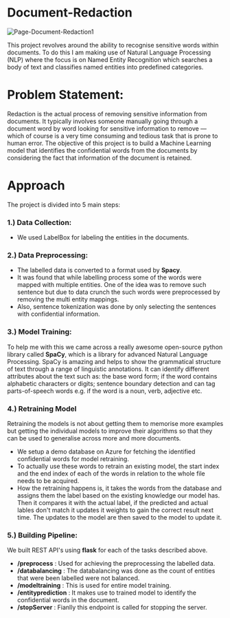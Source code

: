 # Document-Redaction
![Page-Document-Redaction1](https://user-images.githubusercontent.com/81012989/165745898-fed65b54-553a-42e4-a5dd-0fa4b4b9f89e.jpg)

This project revolves around the ability to recognise sensitive words within documents. To do this I am making  use of Natural Language Processing (NLP) where the focus is on Named Entity Recognition which searches a body of text and classifies named entities into predefined categories.

# Problem Statement: 
Redaction is the actual process of removing sensitive information from documents. It typically involves someone manually going through a document word by word looking for sensitive information to remove — which of course is a very time consuming and tedious task that is prone to human error. The objective of this project is to build a Machine Learning model that identifies the confidential words from the documents by considering the fact that information of the document is retained.

# Approach
The project is divided into 5 main steps:

### 1.) Data Collection:
* We used LabelBox for labeling the entities in the documents.

### 2.) Data Preprocessing:
* The labelled data is converted to a format used by **Spacy**.
* It was found that while labelling process some of the words were mapped with multiple entities. One of the idea was to remove such sentence but due to data crunch     the such words were preprocessed by removing the multi entity mappings.
* Also, sentence tokenization was done by only selecting the sentences with confidential information.

### 3.) Model Training:
To help me with this we came across a really awesome open-source python library called **SpaCy**, which is a library for advanced Natural Language Processing.
SpaCy is amazing and helps to show the grammatical structure of text through a range of linguistic annotations. It can identify different attributes about the text such as: the base word form; if the word contains alphabetic characters or digits; sentence boundary detection and can tag parts-of-speech words e.g. if the word is a noun, verb, adjective etc.

### 4.) Retraining Model
Retraining the models is not about getting them to memorise more examples but getting the individual models to improve their algorithms so that they can be used to generalise across more and more documents.
* We setup a demo database on Azure for fetching the identified confidential words for model retraining.
* To actually use these words to retrain an existing model, the start index and the end index of each of the words in relation to the whole file needs to be acquired.
* How the retraining happens is, it takes the words from the database and assigns them the label based on the existing knowledge our model has. Then it compares it with the actual label, if the predicted and actual lables don't match it updates it weights to gain the correct result next time. The updates to the model are then saved to the model to update it.

### 5.) Building Pipeline:
 We built REST API's using **flask** for each of the tasks described above.
* **/preprocess** : Used for achieving the preprocessing the labelled data.
* **/databalancing** : The databalancing was done as the count of entities that were been labelled were not balanced. 
* **/modeltraining** : This is used for entire model training.
* **/entityprediction** : It makes use to trained model to identify the confidential words in the document.
* **/stopServer** : Fianlly this endpoint is called for stopping the server.






